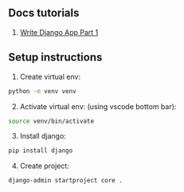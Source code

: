 ## Docs tutorials

1. [Write Django App Part 1](https://docs.djangoproject.com/en/5.1/intro/tutorial01/)


## Setup instructions

1. Create virtual env:

```bash
python -m venv venv
```

2. Activate virtual env: (using vscode bottom bar):

```bash
source venv/bin/activate
```

3. Install django:

```bash
pip install django
```

4. Create project:

```bash
django-admin startproject core .
```
